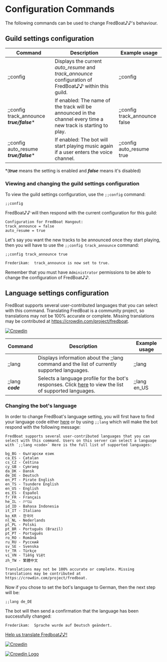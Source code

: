 # Configuration Commands

The following commands can be used to change FredBoat♪♪'s behaviour.

## Guild settings configuration
 | Command                    | Description                                                           | Example usage                               |
 |----------------------------|-----------------------------------------------------------------------|---------------------------------------------|
| ;;config                     | Displays the current *auto_resume* and *track_announce* configuration of FredBoat♪♪ within this guild.                 | ;;config 
| ;;config track_announce ***true/false****                     | If enabled: The name of the track will be announced in the channel every time a new track is starting to play.                 | ;;config track_announce false
| ;;config auto_resume ***true/false****                     | If enabled: The bot will start playing music again if a user enters the voice channel.                   | ;;config auto_resume  true

*(***true*** means the setting is enabled and ***false*** means it's disabled)

### Viewing and changing the guild settings configuration
 
To view the guild settings configuration, use the `;;config` command:

```;;config```

FredBoat♪♪ will then respond with the current configuration for this guild:

```
Configuration for FredBoat Hangout:
track_announce = false
auto_resume = true
```
Let's say you want the new tracks to be announced once they start playing, then you will have to use the `;;config track_announce` command:

```;;config track_announce true```

```
Frederikam:  track_announce is now set to true.
```


Remember that you must have `Administrator` permissions to be able to change the configuration of FredBoat♪♪.


## Language settings configuration

FredBoat supports several user-contributed languages that you can select with this command.
Translating FredBoat is a community project, so translations may not be 100% accurate or complete. Missing translations may be contributed at https://crowdin.com/project/fredboat.

[![Crowdin](https://d322cqt584bo4o.cloudfront.net/fredboat/localized.svg)](https://crowdin.com/project/fredboat)

 | Command                    | Description                                                           | Example usage                               |
 |----------------------------|-----------------------------------------------------------------------|---------------------------------------------|
| ;;lang                    | Displays information about the ;;lang command and the list of currently supported languages. | ;;lang
 | ;;lang ***code***                    | Selects a language profile for the bot's responses. Click [here](https://hastebin.com/isebotirah.pas) to view the list of supported languages.                 | ;;lang en_US
 
 
### Changing the bot's language
 
In order to change FredBoat's language setting, you will first have to find your language code either [here](https://hastebin.com/isebotirah.pas) or by using `;;lang` which will make the bot respond with the following message:
 
 ```
FredBoat supports several user-contributed languages that you can select with this command. Users on this server can select a language with `;;lang <code>` Here is the full list of supported languages:

bg_BG - български език
ca_ES - Catalan
cs_CZ - Čeština
cy_GB - Cymraeg
da_DK - Dansk
de_DE - Deutsch
en_PT - Pirate English
en_TS - Tsundere English
en_US - English
es_ES - Español
fr_FR - Français
he_IL - עברית
id_ID - Bahasa Indonesia
it_IT - Italiano
ko_KR - 한국어
nl_NL - Nederlands
pl_PL - Polski
pt_BR - Português (Brazil)
pt_PT - Português
ro_RO - Română
ru_RU - Русский
sv_SE - Svenska
tr_TR - Türkçe
vi_VN - Tiếng Việt
zh_TW - 繁體中文

Translations may not be 100% accurate or complete. Missing translations may be contributed at https://crowdin.com/project/fredboat.
```

Now if you chose to set the bot's language to German, then the next step will be:

```
;;lang de_DE
```

The bot will then send a confirmation that the language has been successfully changed:

```
Frederikam:  Sprache wurde auf Deutsch geändert.
```

[Help us translate Fredboat♪♪!](https://crowdin.com/project/fredboat)

[![Crowdin](https://d322cqt584bo4o.cloudfront.net/fredboat/localized.svg)](https://crowdin.com/project/fredboat)

[![Crowdin Logo](https://i.imgur.com/0Hef2Bc.png)](https://crowdin.com/project/fredboat)
